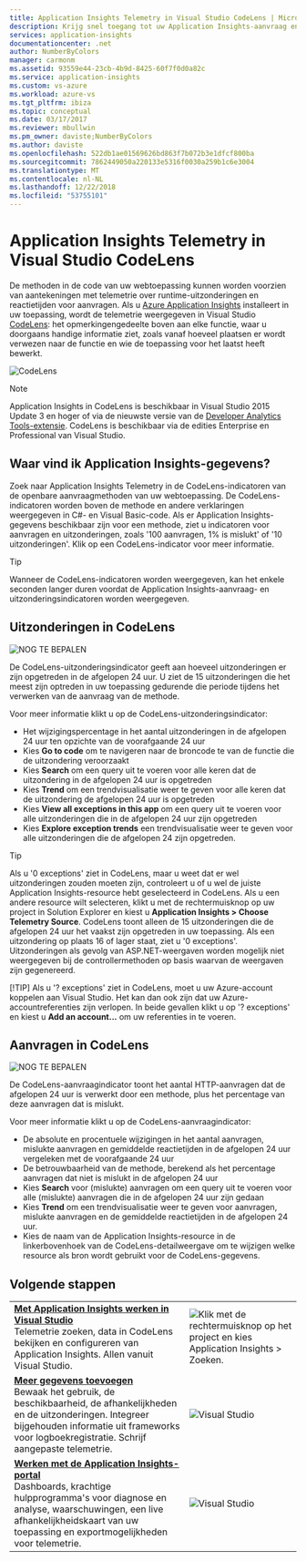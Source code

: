```yaml
---
title: Application Insights Telemetry in Visual Studio CodeLens | Microsoft Docs
description: Krijg snel toegang tot uw Application Insights-aanvraag en uitzonderingstelemetrie met CodeLens in Visual Studio.
services: application-insights
documentationcenter: .net
author: NumberByColors
manager: carmonm
ms.assetid: 93559e44-23cb-4b9d-8425-60f7f0d0a82c
ms.service: application-insights
ms.custom: vs-azure
ms.workload: azure-vs
ms.tgt_pltfrm: ibiza
ms.topic: conceptual
ms.date: 03/17/2017
ms.reviewer: mbullwin
ms.pm_owner: daviste;NumberByColors
ms.author: daviste
ms.openlocfilehash: 522db1ae01569626bd863f7b072b3e1dfcf800ba
ms.sourcegitcommit: 7862449050a220133e5316f0030a259b1c6e3004
ms.translationtype: MT
ms.contentlocale: nl-NL
ms.lasthandoff: 12/22/2018
ms.locfileid: "53755101"
---
```

# <a name="application-insights-telemetry-in-visual-studio-codelens"></a>Application Insights Telemetry in Visual Studio CodeLens
De methoden in de code van uw webtoepassing kunnen worden voorzien van aantekeningen met telemetrie over runtime-uitzonderingen en reactietijden voor aanvragen. Als u [Azure Application Insights](app-insights-overview.md) installeert in uw toepassing, wordt de telemetrie weergegeven in Visual Studio [CodeLens](https://msdn.microsoft.com/library/dn269218.aspx): het opmerkingengedeelte boven aan elke functie, waar u doorgaans handige informatie ziet, zoals vanaf hoeveel plaatsen er wordt verwezen naar de functie en wie de toepassing voor het laatst heeft bewerkt.

![CodeLens](./media/app-insights-visual-studio-codelens/codelens-overview.png)

> [!NOTE]
> Application Insights in CodeLens is beschikbaar in Visual Studio 2015 Update 3 en hoger of via de nieuwste versie van de [Developer Analytics Tools-extensie](https://visualstudiogallery.msdn.microsoft.com/82367b81-3f97-4de1-bbf1-eaf52ddc635a). CodeLens is beschikbaar via de edities Enterprise en Professional van Visual Studio.
> 
> 

## <a name="where-to-find-application-insights-data"></a>Waar vind ik Application Insights-gegevens?
Zoek naar Application Insights Telemetry in de CodeLens-indicatoren van de openbare aanvraagmethoden van uw webtoepassing. De CodeLens-indicatoren worden boven de methode en andere verklaringen weergegeven in C#- en Visual Basic-code. Als er Application Insights-gegevens beschikbaar zijn voor een methode, ziet u indicatoren voor aanvragen en uitzonderingen, zoals '100 aanvragen, 1% is mislukt' of '10 uitzonderingen'. Klik op een CodeLens-indicator voor meer informatie. 

> [!TIP]
> Wanneer de CodeLens-indicatoren worden weergegeven, kan het enkele seconden langer duren voordat de Application Insights-aanvraag- en uitzonderingsindicatoren worden weergegeven.
> 
> 

## <a name="exceptions-in-codelens"></a>Uitzonderingen in CodeLens
![NOG TE BEPALEN](./media/app-insights-visual-studio-codelens/codelens-exceptions.png)

De CodeLens-uitzonderingsindicator geeft aan hoeveel uitzonderingen er zijn opgetreden in de afgelopen 24 uur. U ziet de 15 uitzonderingen die het meest zijn optreden in uw toepassing gedurende die periode tijdens het verwerken van de aanvraag van de methode.

Voor meer informatie klikt u op de CodeLens-uitzonderingsindicator:

* Het wijzigingspercentage in het aantal uitzonderingen in de afgelopen 24 uur ten opzichte van de voorafgaande 24 uur
* Kies **Go to code** om te navigeren naar de broncode te van de functie die de uitzondering veroorzaakt
* Kies **Search** om een query uit te voeren voor alle keren dat de uitzondering in de afgelopen 24 uur is opgetreden
* Kies **Trend** om een trendvisualisatie weer te geven voor alle keren dat de uitzondering de afgelopen 24 uur is opgetreden
* Kies **View all exceptions in this app** om een query uit te voeren voor alle uitzonderingen die in de afgelopen 24 uur zijn opgetreden
* Kies **Explore exception trends** een trendvisualisatie weer te geven voor alle uitzonderingen die de afgelopen 24 zijn opgetreden. 

> [!TIP]
> Als u '0 exceptions' ziet in CodeLens, maar u weet dat er wel uitzonderingen zouden moeten zijn, controleert u of u wel de juiste Application Insights-resource hebt geselecteerd in CodeLens. Als u een andere resource wilt selecteren, klikt u met de rechtermuisknop op uw project in Solution Explorer en kiest u **Application Insights > Choose Telemetry Source**. CodeLens toont alleen de 15 uitzonderingen die de afgelopen 24 uur het vaakst zijn opgetreden in uw toepassing. Als een uitzondering op plaats 16 of lager staat, ziet u '0 exceptions'. Uitzonderingen als gevolg van ASP.NET-weergaven worden mogelijk niet weergegeven bij de controllermethoden op basis waarvan de weergaven zijn gegenereerd.
> 
> [!TIP]
> Als u '? exceptions' ziet in CodeLens, moet u uw Azure-account koppelen aan Visual Studio. Het kan dan ook zijn dat uw Azure-accountreferenties zijn verlopen. In beide gevallen klikt u op '? exceptions' en kiest u **Add an account...** om uw referenties in te voeren.
> 
> 

## <a name="requests-in-codelens"></a>Aanvragen in CodeLens
![NOG TE BEPALEN](./media/app-insights-visual-studio-codelens/codelens-requests.png)

De CodeLens-aanvraagindicator toont het aantal HTTP-aanvragen dat de afgelopen 24 uur is verwerkt door een methode, plus het percentage van deze aanvragen dat is mislukt.

Voor meer informatie klikt u op de CodeLens-aanvraagindicator:

* De absolute en procentuele wijzigingen in het aantal aanvragen, mislukte aanvragen en gemiddelde reactietijden in de afgelopen 24 uur vergeleken met de voorafgaande 24 uur
* De betrouwbaarheid van de methode, berekend als het percentage aanvragen dat niet is mislukt in de afgelopen 24 uur
* Kies **Search** voor (mislukte) aanvragen om een query uit te voeren voor alle (mislukte) aanvragen die in de afgelopen 24 uur zijn gedaan
* Kies **Trend** om een trendvisualisatie weer te geven voor aanvragen, mislukte aanvragen en de gemiddelde reactietijden in de afgelopen 24 uur.
* Kies de naam van de Application Insights-resource in de linkerbovenhoek van de CodeLens-detailweergave om te wijzigen welke resource als bron wordt gebruikt voor de CodeLens-gegevens.

## <a name="next"></a>Volgende stappen
|  |  |
| --- | --- |
| **[Met Application Insights werken in Visual Studio](app-insights-visual-studio.md)**<br/>Telemetrie zoeken, data in CodeLens bekijken en configureren van Application Insights. Allen vanuit Visual Studio. |![Klik met de rechtermuisknop op het project en kies Application Insights > Zoeken.](./media/app-insights-visual-studio-codelens/34.png) |
| **[Meer gegevens toevoegen](../azure-monitor/app/asp-net-more.md)**<br/>Bewaak het gebruik, de beschikbaarheid, de afhankelijkheden en de uitzonderingen. Integreer bijgehouden informatie uit frameworks voor logboekregistratie. Schrijf aangepaste telemetrie. |![Visual Studio](./media/app-insights-visual-studio-codelens/64.png) |
| **[Werken met de Application Insights-portal](../azure-monitor/app/app-insights-dashboards.md)**<br/>Dashboards, krachtige hulpprogramma's voor diagnose en analyse, waarschuwingen, een live afhankelijkheidskaart van uw toepassing en exportmogelijkheden voor telemetrie. |![Visual Studio](./media/app-insights-visual-studio-codelens/62.png) |

